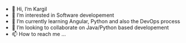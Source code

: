 - 👋 Hi, I’m Kargil
- 👀 I’m interested in Software developement
- 🌱 I’m currently learning Angular, Python and also the DevOps process
- 💞️ I’m looking to collaborate on Java/Python based developement
- 📫 How to reach me ...

<!---
iam8139/iam8139 is a ✨ special ✨ repository because its `README.md` (this file) appears on your GitHub profile.
You can click the Preview link to take a look at your changes.
--->
